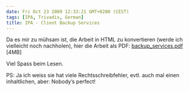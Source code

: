 ```yaml
---
date: Fri Oct 23 2009 12:33:21 GMT+0200 (CEST)
tags: [IPA, Trivadis, German]
title: IPA - Client Backup Services
---
```


Da es mir zu mühsam ist, die Arbeit in HTML zu konvertieren (werde ich
vielleicht noch nachholen), hier die Arbeit als PDF:
[backup\_services.pdf]({{urls.media}}/ipa/backup_services.pdf)
[4MB]

Viel Spass beim Lesen.

PS: Ja ich weiss sie hat viele Rechtsschreibfehler, evtl. auch mal einen
inhaltlichen, aber: Nobody’s perfect!

